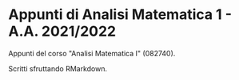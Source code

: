 # Appunti di Analisi Matematica 1 - A.A. 2021/2022

Appunti del corso "Analisi Matematica I" (082740).

Scritti sfruttando RMarkdown.
